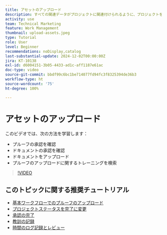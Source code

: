 ```yaml
---
title: アセットのアップロード
description: すべての関連データがプロジェクトに関連付けられるように、プロジェクトを閉じる前に、ドキュメントおよびプルーフをプロジェクトにアップロードします。
activity: use
team: Technical Marketing
feature: Work Management
thumbnail: upload-assets.jpeg
type: Tutorial
role: User
level: Beginner
recommendations: noDisplay,catalog
last-substantial-update: 2024-12-02T00:00:00Z
jira: KT-10138
exl-id: d6004151-3b05-4433-ad1c-aff1187e61ac
doc-type: video
source-git-commit: bbdf99c6bc1be714077fd94fc3f8325394de36b3
workflow-type: ht
source-wordcount: '75'
ht-degree: 100%

---
```


# アセットのアップロード

このビデオでは、次の方法を学習します：

* プルーフの承認を確認
* ドキュメントの承認を確認
* ドキュメントをアップロード
* プルーフのアップロードに関するトレーニングを検索

>[!VIDEO](https://video.tv.adobe.com/v/3440370/?quality=12&learn=on&enablevpops=1)

## このトピックに関する推奨チュートリアル

* [基本ワークフローでのプルーフのアップロード](/help/workfront-proof/upload-proofs/upload-a-proof-with-a-basic-workflow.md)
* [プロジェクトステータスを完了に変更](/help/manage-work/projects/change-the-project-status.md)
* [承認の完了](/help/manage-work/close-a-project/complete-approvals.md)
* [教訓の記録](/help/manage-work/close-a-project/lessons-learned-from-closing-a-project.md)
* [時間のログ記録とレビュー](/help/manage-work/close-a-project/log-and-review-hours.md)
